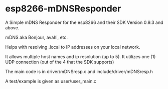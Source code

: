 # esp8266-mDNSResponder

A Simple mDNS Responder for the esp8266 and their SDK Version 0.9.3 and above.

mDNS aka Bonjour, avahi, etc.

Helps with resolving <hostname>.local to IP addresses on your local network.

It allows multiple host names and ip resolution (up to 5).  It utilizes one (1) UDP
connection (out of the 4 that the SDK supports)

The main code is in driver/mDNSresp.c and include/driver/mDNSresp.h

A test/example is given as user/user_main.c


